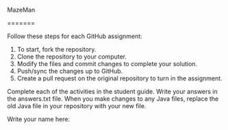 MazeMan

=======


<p>
Follow these steps for each GitHub assignment:
</p>
<ol>

<li>To start, fork the repository.</li>
<li>Clone the repository to your computer.</li>

<li>Modify the files and commit changes to complete your solution.</li>
<li>Push/sync the changes up to GitHub.</li>

<li>Create a pull request on the original repository to turn in the assignment.
</li>
</ol>

<p>Complete each of the activities in the student guide. Write your answers in the answers.txt file. When you make changes to any Java files, replace the old Java file in your repository with your new file.</p>

<p>
Write your name here:

</p>